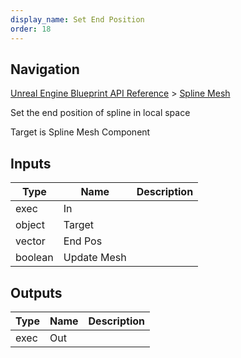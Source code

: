 ```yaml
---
display_name: Set End Position
order: 18
---
```

## Navigation

[Unreal Engine Blueprint API Reference](https://dev.epicgames.com/documentation/en-us/unreal-engine/BlueprintAPI) > [Spline Mesh](https://dev.epicgames.com/documentation/en-us/unreal-engine/BlueprintAPI/SplineMesh)

Set the end position of spline in local space

Target is Spline Mesh Component

## Inputs

| Type | Name | Description |
| --- | --- | --- |
| exec | In |  |
| object | Target |  |
| vector | End Pos |  |
| boolean | Update Mesh |  |

## Outputs

| Type | Name | Description |
| --- | --- | --- |
| exec | Out |  |

